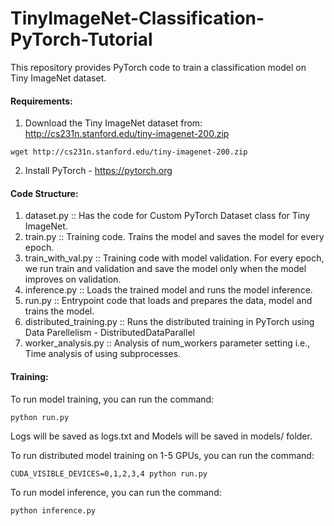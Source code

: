# TinyImageNet-Classification-PyTorch-Tutorial

This repository provides PyTorch code to train a classification model on Tiny ImageNet dataset.

#### Requirements:

1. Download the Tiny ImageNet dataset from: http://cs231n.stanford.edu/tiny-imagenet-200.zip
```
wget http://cs231n.stanford.edu/tiny-imagenet-200.zip
```

2. Install PyTorch - https://pytorch.org


#### Code Structure:
1. dataset.py :: Has the code for Custom PyTorch Dataset class for Tiny ImageNet.
2. train.py :: Training code. Trains the model and saves the model for every epoch.
3. train_with_val.py :: Training code with model validation. For every epoch, we run train and validation and save the model only when the model improves on validation.
4. inference.py :: Loads the trained model and runs the model inference.
5. run.py :: Entrypoint code that loads and prepares the data, model and trains the model.
6. distributed_training.py :: Runs the distributed training in PyTorch using Data Parellelism - DistributedDataParallel
7. worker_analysis.py :: Analysis of num_workers parameter setting i.e., Time analysis of using subprocesses. 

#### Training:
To run model training, you can run the command: 
```
python run.py
```
Logs will be saved as logs.txt and Models will be saved in models/ folder. 

To run distributed model training on 1-5 GPUs, you can run the command: 
```
CUDA_VISIBLE_DEVICES=0,1,2,3,4 python run.py
```

To run model inference, you can run the command: 
```
python inference.py
```
